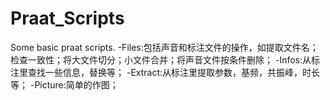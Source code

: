 # Praat_Scripts
Some basic praat scripts.
-Files:包括声音和标注文件的操作，如提取文件名；检查一致性；将大文件切分；小文件合并；将声音文件按条件删除；
-Infos:从标注里查找一些信息，替换等；
-Extract:从标注里提取参数，基频，共振峰，时长等；
-Picture:简单的作图；
